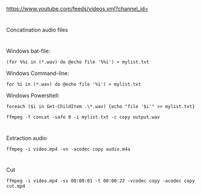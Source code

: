 https://www.youtube.com/feeds/videos.xml?channel_id=
#
Concatination audio files
#
Windows bat-file:
```
(for %%i in (*.wav) do @echo file '%%i') > mylist.txt
```
Windows Command-line:
```
for %i in (*.wav) do @echo file '%i') > mylist.txt
```
Windows Powershell:
```
foreach ($i in Get-ChildItem .\*.wav) {echo "file '$i'" >> mylist.txt}
```
```
ffmpeg -f concat -safe 0 -i mylist.txt -c copy output.wav
```
#
Extraction audio
```
ffmpeg -i video.mp4 -vn -acodec copy audio.m4a
```
#
Cut
```
ffmpeg -i video.mp4 -ss 00:00:01 -t 00:00:22 -vcodec copy -acodec copy cut.mp4
```

